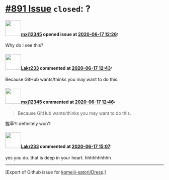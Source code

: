 # [\#891 Issue](https://github.com/komeiji-satori/Dress/issues/891) `closed`: ?

#### <img src="https://avatars.githubusercontent.com/u/42135287?u=efbf7f4746997ddff0b8e918afdbbe55ebe0afab&v=4" width="50">[mxj12345](https://github.com/mxj12345) opened issue at [2020-06-17 12:26](https://github.com/komeiji-satori/Dress/issues/891):

Why do I see this?

#### <img src="https://avatars.githubusercontent.com/u/25259084?u=76bbada61bb7e21dc27988b6c4659cd27ca9bf51&v=4" width="50">[Lakr233](https://github.com/Lakr233) commented at [2020-06-17 12:43](https://github.com/komeiji-satori/Dress/issues/891#issuecomment-645350158):

Because GitHub wants/thinks you may want to do this.

#### <img src="https://avatars.githubusercontent.com/u/42135287?u=efbf7f4746997ddff0b8e918afdbbe55ebe0afab&v=4" width="50">[mxj12345](https://github.com/mxj12345) commented at [2020-06-17 12:46](https://github.com/komeiji-satori/Dress/issues/891#issuecomment-645351721):

> Because GitHub wants/thinks you may want to do this.

握草?I definitely won't

#### <img src="https://avatars.githubusercontent.com/u/25259084?u=76bbada61bb7e21dc27988b6c4659cd27ca9bf51&v=4" width="50">[Lakr233](https://github.com/Lakr233) commented at [2020-06-17 15:07](https://github.com/komeiji-satori/Dress/issues/891#issuecomment-645433092):

yes you do. that is deep in your heart. hhhhhhhhhh


-------------------------------------------------------------------------------



[Export of Github issue for [komeiji-satori/Dress](https://github.com/komeiji-satori/Dress).]
